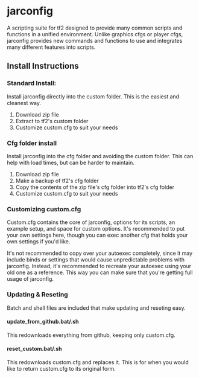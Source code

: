 # jarconfig

A scripting suite for tf2 designed to provide many common scripts and functions in a unified environment. Unlike graphics cfgs or player cfgs, jarconfig provides new commands and functions to use and integrates many different features into scripts.

## Install Instructions

### Standard Install:

Install jarconfig directly into the custom folder. This is the easiest and cleanest way.

1. Download zip file
2. Extract to tf2's custom folder
3. Customize custom.cfg to suit your needs

### Cfg folder install

Install jarconfig into the cfg folder and avoiding the custom folder. This can help with load times, but can be harder to maintain.

1. Download zip file
2. Make a backup of tf2's cfg folder
3. Copy the contents of the zip file's cfg folder into tf2's cfg folder
4. Customize custom.cfg to suit your needs

### Customizing custom.cfg

Custom.cfg contains the core of jarconfig, options for its scripts, an example setup, and space for custom options. It's recommended to put your own settings here, though you can exec another cfg that holds your own settings if you'd like.

It's not recommended to copy over your autoexec completely, since it may include binds or settings that would cause unpredictable problems with jarconfig. Instead, it's recommended to recreate your autoexec using your old one as a reference. This way you can make sure that you're getting full usage of jarconfig.


### Updating & Reseting

Batch and shell files are included that make updating and reseting easy.

#### update_from_github.bat/.sh

This redownloads everything from github, keeping only custom.cfg.

#### reset_custom.bat/.sh

This redownloads custom.cfg and replaces it. This is for when you would like to return custom.cfg to its original form.